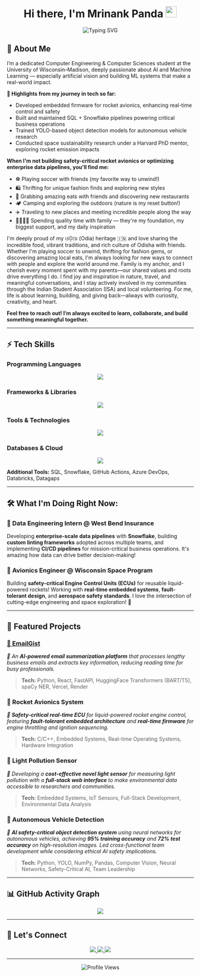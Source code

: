 <div align="center">
  <h1>
    Hi there, I'm Mrinank Panda 
    <img src="https://raw.githubusercontent.com/MartinHeinz/MartinHeinz/master/wave.gif" width="30px" alt="wave">
  </h1>
  <img src="https://readme-typing-svg.herokuapp.com?font=SF+Pro+Display&weight=500&size=24&pause=1200&color=36BCF7&center=true&vCenter=true&width=750&lines=AI+%26+Machine+Learning+Enthusiast+🤖;Computer+Engineering+%7C+Artificial+Vision;Avionics+Engineer+%7C+Rocket+Technology+🚀;Let's+Connect+and+Build+Together!" alt="Typing SVG">
</div>

## 🚀 About Me
I’m a dedicated Computer Engineering & Computer Sciences student at the University of Wisconsin–Madison, deeply passionate about AI and Machine Learning — especially artificial vision and building ML systems that make a real-world impact.

**🔧 Highlights from my journey in tech so far:**
- Developed embedded firmware for rocket avionics, enhancing real-time control and safety
- Built and maintained SQL + Snowflake pipelines powering critical business operations
- Trained YOLO-based object detection models for autonomous vehicle research
- Conducted space sustainability research under a Harvard PhD mentor, exploring rocket emission impacts

**When I'm not building safety-critical rocket avionics or optimizing enterprise data pipelines, you'll find me:**

- ⚽ Playing soccer with friends (my favorite way to unwind!)
- 🛍️ Thrifting for unique fashion finds and exploring new styles
- 🍜 Grabbing amazing eats with friends and discovering new restaurants
- 🏕️ Camping and exploring the outdoors (nature is my reset button!)
- ✈️ Traveling to new places and meeting incredible people along the way
- 👨‍👩‍👧‍👦 Spending quality time with family — they're my foundation, my biggest support, and my daily inspiration

I'm deeply proud of my ଓଡ଼ିଆ (Odia) heritage 🇮🇳 and love sharing the incredible food, vibrant traditions, and rich culture of Odisha with friends. Whether I'm playing soccer to unwind, thrifting for fashion gems, or discovering amazing local eats, I'm always looking for new ways to connect with people and explore the world around me. Family is my anchor, and I cherish every moment spent with my parents—our shared values and roots drive everything I do. I find joy and inspiration in nature, travel, and meaningful conversations, and I stay actively involved in my communities through the Indian Student Association (ISA) and local volunteering. For me, life is about learning, building, and giving back—always with curiosity, creativity, and heart.

**Feel free to reach out! I’m always excited to learn, collaborate, and build something meaningful together.**

---

## ⚡ Tech Skills

### **Programming Languages**
<p align="center">
  <img src="https://skillicons.dev/icons?i=cpp,python,java,js,html,css,bash" />
</p>

### **Frameworks & Libraries**
<p align="center">
  <img src="https://skillicons.dev/icons?i=react,nextjs,fastapi,tensorflow,pytorch,sklearn" />
</p>

### **Tools & Technologies**
<p align="center">
  <img src="https://skillicons.dev/icons?i=git,github,vscode,linux,docker,azure" />
</p>

### **Databases & Cloud**
<p align="center">
  <img src="https://skillicons.dev/icons?i=postgres,mysql,sqlite,gcp,azure,firebase" />
</p>

**Additional Tools:** SQL, Snowflake, GitHub Actions, Azure DevOps, Databricks, Datagaps

---

## 🛠️ What I'm Doing Right Now:

### 💼 **Data Engineering Intern** @ West Bend Insurance
Developing **enterprise-scale data pipelines** with **Snowflake**, building **custom linting frameworks** adopted across multiple teams, and implementing **CI/CD pipelines** for mission-critical business operations. It's amazing how data can drive better decision-making!

### 🚀 **Avionics Engineer** @ Wisconsin Space Program
Building **safety-critical Engine Control Units (ECUs)** for reusable liquid-powered rockets! Working with **real-time embedded systems**, **fault-tolerant design**, and **aerospace safety standards**. I love the intersection of cutting-edge engineering and space exploration! 🌌

---

## 🚀 Featured Projects

### [🔹 EmailGist](https://github.com/mrinankpanda/emailgist)
*📧 An **AI-powered email summarization platform** that processes lengthy business emails and extracts key information, reducing reading time for busy professionals.*
> **Tech:** Python, React, FastAPI, HuggingFace Transformers (BART/T5), spaCy NER, Vercel, Render

### 🔹 Rocket Avionics System
*🚀 **Safety-critical real-time ECU** for liquid-powered rocket engine control, featuring **fault-tolerant embedded architecture** and **real-time firmware** for engine throttling and ignition sequencing.*
> **Tech:** C/C++, Embedded Systems, Real-time Operating Systems, Hardware Integration

### 🔹 Light Pollution Sensor
*🌟 Developing a **cost-effective novel light sensor** for measuring light pollution with a **full-stack web interface** to make environmental data accessible to researchers and communities.*
> **Tech:** Embedded Systems, IoT Sensors, Full-Stack Development, Environmental Data Analysis

### 🔹 Autonomous Vehicle Detection
*🚗 **AI safety-critical object detection system** using neural networks for autonomous vehicles, achieving **95% training accuracy** and **72% test accuracy** on high-resolution images. Led cross-functional team development while considering ethical AI safety implications.*
> **Tech:** Python, YOLO, NumPy, Pandas, Computer Vision, Neural Networks, Safety-Critical AI, Team Leadership

---

## 📊 GitHub Activity Graph
<p align="center">
  <img src="https://github-readme-activity-graph.vercel.app/graph?username=mrinankpanda&theme=react-dark&hide_border=true&area=true" />
</p>

---

## 🎯 **Let's Connect**
<p align="center">
  <a href="https://www.linkedin.com/in/mrinankpanda/">
    <img src="https://skillicons.dev/icons?i=linkedin" />
  </a>
  <a href="mailto:mrinank.panda@gmail.com">
    <img src="https://skillicons.dev/icons?i=gmail" />
  </a>
  <a href="https://github.com/mrinankpanda">
    <img src="https://skillicons.dev/icons?i=github" />
  </a>
</p>

---

<p align="center">
  <img src="https://komarev.com/ghpvc/?username=mrinankpanda&label=Profile%20Views&color=blue&style=for-the-badge" alt="Profile Views" />
</p>